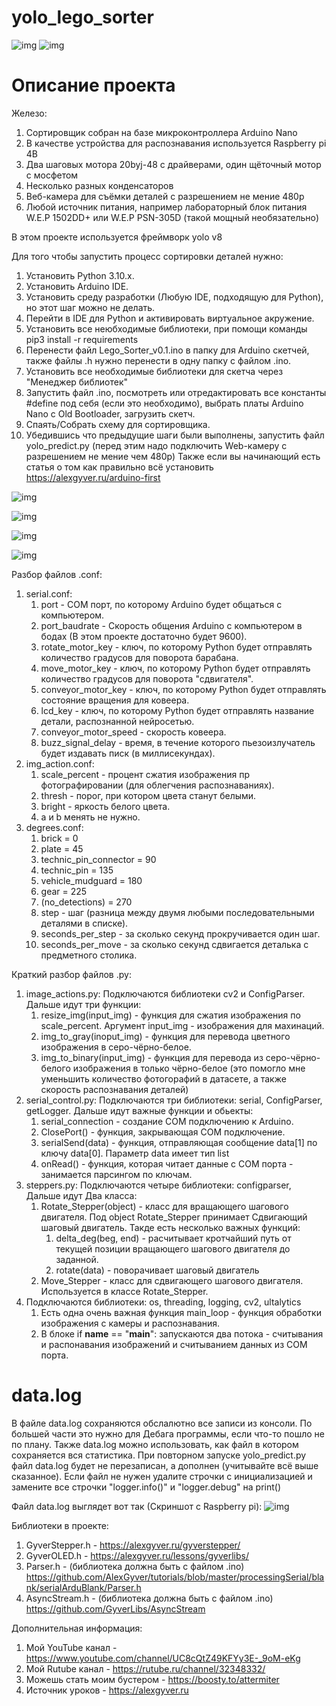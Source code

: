 # yolo_lego_sorter
![img](src/schemes/scheme.png)
![img](src/schemes/webcam.jpg)

# Описание проекта
Железо:
  1. Сортировщик собран на базе микроконтроллера Arduino Nano
  2. В качестве устройства для распознавания используется Raspberry pi 4B
  3. Два шаговых мотора 20byj-48 с драйверами, один щёточный мотор с мосфетом
  4. Несколько разных конденсаторов
  5. Веб-камера для съёмки деталей с разрешением не мение 480p
  6. Любой источник питания, например лабораторный блок питания W.E.P 1502DD+ или W.E.P PSN-305D (такой мощный необязательно)

В этом проекте используется фреймворк yolo v8

Для того чтобы запустить процесс сортировки деталей нужно:
  1. Установить Python 3.10.x.
  2. Установить Arduino IDE.
  3. Установить среду разработки (Любую IDE, подходящую для Python), но этот шаг можно не делать.
  4. Перейти в IDE для Python и активировать виртуальное акружение.
  5. Установить все неюбходимые библиотеки, при помощи команды pip3 install -r requirements
  6. Перенести файл Lego_Sorter_v0.1.ino в папку для Arduino скетчей, также файлы .h нужно перенести в одну папку с файлом .ino.
  7. Установить все необходимые библиотеки для скетча через "Менеджер библиотек"
  8. Запустить файл .ino, посмотреть или отредактировать все константы #define под себя (если это необходимо), выбрать платы Arduino Nano с Old Bootloader, загрузить скетч.
  9. Спаять/Собрать схему для сортировщика.
  10. Убедившись что предыдущие шаги были выполнены, запустить файл yolo_predict.py (перед этим надо подключить Web-камеру с разрешением не мение чем 480p)
Также если вы начинающий есть статья о том как правильно всё установить https://alexgyver.ru/arduino-first

![img](src/schemes/20240613_08h09m27s_grim.png)

![img](src/schemes/20240613_08h19m03s_grim.png)

![img](src_schemes/20240613_08h21m31s_grim.png)

![img](src/schemes/bit_of_arduino_code.PNG)

Разбор файлов .conf:
   1. serial.conf:
      1. port - COM порт, по которому Arduino будет общаться с компьютером.
      2. port_baudrate - Скорость общения Arduino с компьютером в бодах (В этом проекте достаточно будет 9600).
      3. rotate_motor_key - ключ, по которому Python будет отправлять количество градусов для поворота барабана.
      4. move_motor_key - ключ, по которому Python будет отправлять количество градусов для поворота "сдвигателя".
      5. conveyor_motor_key - ключ, по которому Python будет отправлять состояние вращения для ковеера.
      6. lcd_key - ключ, по которому Python будет отправлять название детали, распознанной нейросетью.
      7. conveyor_motor_speed - скорость ковеера.
      8. buzz_signal_delay - время, в течение которого пьезоизлучатель будет издавать писк (в миллисекундах).
   3. img_action.conf:
      1. scale_percent - процент сжатия изображения пр фотографировании (для облегчения распознаваниях).
      2. thresh - порог, при котором цвета станут белыми.
      3. bright - яркость белого цвета.
      4. a и b менять не нужно.
   4. degrees.conf:
      1. brick = 0                    
      2. plate = 45                  
      3. technic_pin_connector = 90   
      4. technic_pin = 135            
      5. vehicle_mudguard = 180       
      6. gear = 225                   
      7. (no_detections) = 270  
      8. step - шаг (разница между двумя любыми последовательными деталями в списке).
      9. seconds_per_step - за сколько секунд прокручивается один шаг.
      10. seconds_per_move - за сколько секунд сдвигается деталька с предметного столика.

Краткий разбор файлов .py:
  1. image_actions.py:
     Подключаются библиотеки cv2 и ConfigParser.
     Дальше идут три функции:
       1. resize_img(input_img) - функция для сжатия изображения по scale_percent. Аргумент input_img - изображения для махинаций.
       2. img_to_gray(inoput_img) - функция для перевода цветного изображения в серо-чёрно-белое.
       3. img_to_binary(input_img) - функция для перевода из серо-чёрно-белого изображения в только чёрно-белое (это помогло мне уменьшить количество фотогорафий в датасете, а также скорость распознавания деталей)
  2. serial_control.py:
     Подключаются три библиотеки: serial, ConfigParser, getLogger.
     Дальше идут важные функции и обьекты:
       1. serial_connection - создание COM подключению к Arduino.
       2. ClosePort() - функция, закрывающая COM подключение.
       3. serialSend(data) - функция, отправляющая сообщение data[1] по ключу data[0]. Параметр data имеет тип list
       4. onRead() - функция, которая читает данные с COM порта - занимается парсингом по ключам.
  3. steppers.py:
     Подключаются четыре библиотеки: configparser, 
     Дальше идут Два класса:
       1. Rotate_Stepper(object) - класс для вращающего шагового двигателя. Под object Rotate_Stepper принимает Сдвигающий шаговый двигатель. Такде есть несколько важных функций:
          1. delta_deg(beg, end) - расчитывает кротчайший путь от текущей позиции вращающего шагового двигателя до заданной.
          2. rotate(data) - поворачивает шаговый двигатель
       2. Move_Stepper - класс для сдвигающего шагового двигателя. Используется в классе Rotate_Stepper.
  4. Подключаются библиотеки: os, threading, logging, cv2, ultalytics
     1. Есть одна очень важная функция main_loop - функция обработки изображения с камеры и распознавания.
     2. В блоке if __name__ == "__main__": запускаются два потока - считывания и распонавания изображений и считыванием данных из COM порта.

# data.log
В файле data.log сохраняются обслалютно все записи из консоли. По большей части это нужно для Дебага программы, если что-то пошло не по плану.
Также data.log можно использовать, как файл в котором сохраняется вся статистика. При повторном запуске yolo_predict.py файл data.log будет не
перезаписан, а дополнен (учитывайте всё выше сказанное). Если файл не нужен удалите строчки с инициализацией и замените все строчки 
"logger.info()" и "logger.debug" на print()

Файл data.log выглядет вот так (Скриншот с Raspberry pi):
![img](src/schemes/20240613_13h06m54s_grim.png)

Библиотеки в проекте:
  1. GyverStepper.h - https://alexgyver.ru/gyverstepper/
  2. GyverOLED.h - https://alexgyver.ru/lessons/gyverlibs/
  3. Parser.h - (библиотека должна быть с файлом .ino) https://github.com/AlexGyver/tutorials/blob/master/processingSerial/blank/serialArduBlank/Parser.h
  4. AsyncStream.h - (библиотека должна быть с файлом .ino) https://github.com/GyverLibs/AsyncStream

Дополнительная информация:
  1. Мой YouTube канал - https://www.youtube.com/channel/UC8cQtZ49KFYy3E-_9oM-eKg
  2. Мой Rutube канал - https://rutube.ru/channel/32348332/
  3. Можешь стать моим бустером - https://boosty.to/attermiter
  4. Источник уроков - https://alexgyver.ru
